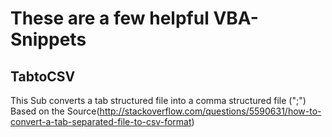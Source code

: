 # These are a few helpful VBA-Snippets 

## TabtoCSV
This Sub converts a tab structured file into a comma structured file (";") 
Based on the Source(http://stackoverflow.com/questions/5590631/how-to-convert-a-tab-separated-file-to-csv-format)
